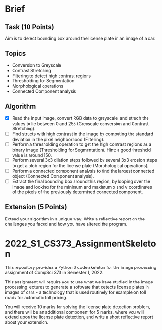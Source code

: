 # Brief

## Task (10 Points) 

Aim is to detect bounding box around the license plate in an image of a car.

## Topics

- Conversion to Greyscale
- Contrast Stretching
- Filtering to detect high contrast regions
- Thresholding for Segmentation
- Morphological operations
- Connected Component analysis

## Algorithm

- [x] Read the input image, convert RGB data to greyscale, and strech the values to lie between 0 and 255 (Greyscale conversion and Contrast Stretching).
- [ ] Find structs with high contrast in the image by computing the standard deviation in the pixel neighborhood (Filtering).
- [ ] Perform a thresholding operation to get the high contrast regions as a binary image (Thresholding for Segmentation). Hint: a good threshold value is around 150.
- [ ] Perform several 3x3 dilation steps followed by several 3x3 erosion steps to get a blob region for the license plate (Morphological operations).
- [ ] Perform a connected component analysis to find the largest connected object (Connected Component analysis).
- [ ] Extract the final bounding box around this region, by looping over the image and looking for the minimum and maximum x and y coordinates of the pixels of the previously determined connected component.

## Extension (5 Points)

Extend your algorithm in a unique way. Write a reflective report on the challenges you faced and how you have altered the program.

# 2022_S1_CS373_AssignmentSkeleton

This repository provides a Python 3 code skeleton for the image processing assignment of CompSci 373 in Semester 1, 2022.

This assignment will require you to use what we have studied in the image processing lectures to generate a software that detects license plates in images of cars - a technology that is used routinely for example on toll roads for automatic toll pricing.

You will receive 10 marks for solving the license plate detection problem, and there will be an additional component for 5 marks, where you will extend upon the license plate detection, and write a short reflective report about your extension.

